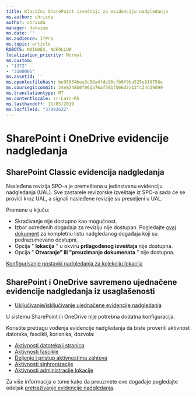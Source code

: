 ```yaml
---
title: Klasični SharePoint izveštaji za evidenciju nadgledanja
ms.author: chrisda
author: chrisda
manager: dansimp
ms.date: ''
ms.audience: ITPro
ms.topic: article
ROBOTS: NOINDEX, NOFOLLOW
localization_priority: Normal
ms.custom:
- "1372"
- "3100005"
ms.assetid: ''
ms.openlocfilehash: be95034bea3c58a4fde96cfb0f9ba525e810758e
ms.sourcegitcommit: 24e8248b0f061a76af50bf566d7a13fc24d29d99
ms.translationtype: MT
ms.contentlocale: sr-Latn-RS
ms.lasthandoff: 11/05/2019
ms.locfileid: "37992632"
---
```

# <a name="sharepoint-and-onedrive-audit-logs"></a>SharePoint i OneDrive evidencije nadgledanja

## <a name="sharepoint-classic-audit-logs"></a>SharePoint Classic evidencija nadgledanja

Nasleđena revizija SPO-a je premeštena u jedinstvenu evidenciju nadgledanja (UAL). Sve zastarele revizorske izveštaje iz SPO-a sada će se provići kroz UAL, a signali nasleđene revizije su preseljeni u UAL.

Promene u ključu:

* Skraćivanje nije dostupno kao mogućnost.
* Izbor određenih događaja za reviziju nije dostupan. Pogledajte [ovaj dokument](https://docs.microsoft.com/office365/securitycompliance/search-the-audit-log-in-security-and-compliance) za kompletnu listu nadgledanog događaja koji su podrazumevano dostupni.
* Opcija " **lokacija** " u okviru **prilagođenog izveštaja** nije dostupna.
* Opcija " **Otvaranje" ili "preuzimanje dokumenata** " nije dostupna.

[Konfigurisanje postavki nadgledanja za kolekciju lokacija](https://support.office.com/article/Configure-audit-settings-for-a-site-collection-A9920C97-38C0-44F2-8BCB-4CF1E2AE22D2)

## <a name="sharepoint-and-onedrive-modern-unified-audit-logs-from-compliance"></a>SharePoint i OneDrive savremeno ujednačene evidencije nadgledanja iz usaglašenosti

* [Uključivanje/isključivanje ujednačene evidencije nadgledanja](https://docs.microsoft.com/office365/securitycompliance/turn-audit-log-search-on-or-off) 

U sistemu SharePoint ili OneDrive nije potrebna dodatna konfiguracija.

Koristite pretragu vođenja evidencije nadgledanja da biste proverili aktivnost datoteka, fascikli, korisnika, dozvola:

* [Aktivnosti datoteka i stranica](https://docs.microsoft.com/office365/securitycompliance/search-the-audit-log-in-security-and-compliance)
* [Aktivnosti fascikle](https://docs.microsoft.com/office365/securitycompliance/search-the-audit-log-in-security-and-compliance#folder-activities)
* [Deljenje i pristup aktivnostima zahteva](https://docs.microsoft.com/office365/securitycompliance/search-the-audit-log-in-security-and-compliance#sharing-and-access-request-activities)
* [Aktivnosti sinhronizacije](https://docs.microsoft.com/office365/securitycompliance/search-the-audit-log-in-security-and-compliance#synchronization-activities)
* [Aktivnosti administracije lokacije](https://docs.microsoft.com/office365/securitycompliance/search-the-audit-log-in-security-and-compliance#site-administration-activities)

Za više informacija o tome kako da preuzmete ove događaje pogledajte odeljak [pretraživanje evidencije nadgledanja](https://docs.microsoft.com/office365/securitycompliance/search-the-audit-log-in-security-and-compliance#search-the-audit-log).
